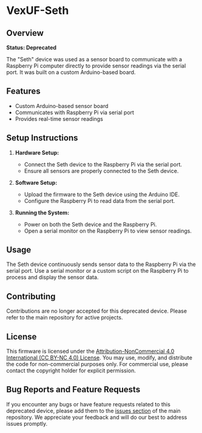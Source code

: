 # VexUF-Seth

## Overview

**Status: Deprecated**

The "Seth" device was used as a sensor board to communicate with a Raspberry Pi computer directly to provide sensor readings via the serial port. It was built on a custom Arduino-based board.

## Features

- Custom Arduino-based sensor board
- Communicates with Raspberry Pi via serial port
- Provides real-time sensor readings

## Setup Instructions

1. **Hardware Setup:**
   - Connect the Seth device to the Raspberry Pi via the serial port.
   - Ensure all sensors are properly connected to the Seth device.

2. **Software Setup:**
   - Upload the firmware to the Seth device using the Arduino IDE.
   - Configure the Raspberry Pi to read data from the serial port.

3. **Running the System:**
   - Power on both the Seth device and the Raspberry Pi.
   - Open a serial monitor on the Raspberry Pi to view sensor readings.

## Usage

The Seth device continuously sends sensor data to the Raspberry Pi via the serial port. Use a serial monitor or a custom script on the Raspberry Pi to process and display the sensor data.

## Contributing

Contributions are no longer accepted for this deprecated device. Please refer to the main repository for active projects.

## License

This firmware is licensed under the [Attribution-NonCommercial 4.0 International (CC BY-NC 4.0) License](../LICENSE). You may use, modify, and distribute the code for non-commercial purposes only. For commercial use, please contact the copyright holder for explicit permission.

## Bug Reports and Feature Requests

If you encounter any bugs or have feature requests related to this deprecated device, please add them to the [issues section](https://github.com/yourusername/VexUF-Firmwares/issues) of the main repository. We appreciate your feedback and will do our best to address issues promptly.

